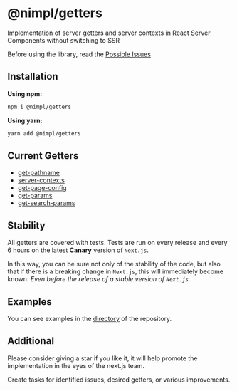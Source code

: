 # @nimpl/getters

Implementation of server getters and server contexts in React Server Components without switching to SSR

Before using the library, read the [Possible Issues](https://nimpl.tech/getters/possible-issues)

## Installation

**Using npm:**
```bash
npm i @nimpl/getters
```

**Using yarn:**
```bash
yarn add @nimpl/getters
```

## Current Getters

* [get-pathname](https://nimpl.tech/getters/current-getters/get-pathname)
* [server-contexts](https://nimpl.tech/getters/current-getters/server-contexts)
* [get-page-config](https://nimpl.tech/getters/current-getters/get-page-config)
* [get-params](https://nimpl.tech/getters/current-getters/get-params)
* [get-search-params](https://nimpl.tech/getters/current-getters/get-search-params)

## Stability

All getters are covered with tests. Tests are run on every release and every 6 hours on the latest **Canary** version of `Next.js`.

In this way, you can be sure not only of the stability of the code, but also that if there is a breaking change in `Next.js`, this will immediately become known. *Even before the release of a stable version of `Next.js`.*

## Examples

You can see examples in the [directory](https://github.com/vordgi/nimpl-getters/tree/main/examples) of the repository.

## Additional

Please consider giving a star if you like it, it will help promote the implementation in the eyes of the next.js team.

Create tasks for identified issues, desired getters, or various improvements.
